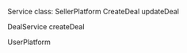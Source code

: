 Service class:
SellerPlatform
    CreateDeal
    updateDeal

DealService
    createDeal

UserPlatform

